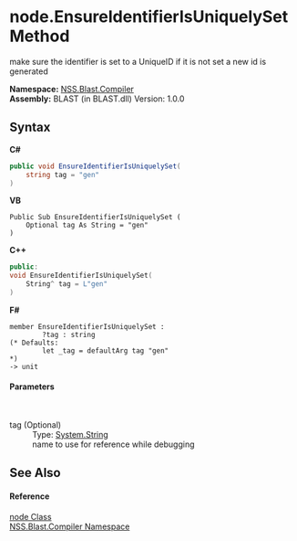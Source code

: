 # node.EnsureIdentifierIsUniquelySet Method 
 

make sure the identifier is set to a UniqueID if it is not set a new id is generated

**Namespace:**&nbsp;<a href="26a25caa-f50b-92ad-f15c-dbb9db1493ae">NSS.Blast.Compiler</a><br />**Assembly:**&nbsp;BLAST (in BLAST.dll) Version: 1.0.0

## Syntax

**C#**<br />
``` C#
public void EnsureIdentifierIsUniquelySet(
	string tag = "gen"
)
```

**VB**<br />
``` VB
Public Sub EnsureIdentifierIsUniquelySet ( 
	Optional tag As String = "gen"
)
```

**C++**<br />
``` C++
public:
void EnsureIdentifierIsUniquelySet(
	String^ tag = L"gen"
)
```

**F#**<br />
``` F#
member EnsureIdentifierIsUniquelySet : 
        ?tag : string 
(* Defaults:
        let _tag = defaultArg tag "gen"
*)
-> unit 

```


#### Parameters
&nbsp;<dl><dt>tag (Optional)</dt><dd>Type: <a href="https://docs.microsoft.com/dotnet/api/system.string" target="_blank" rel="noopener noreferrer">System.String</a><br />name to use for reference while debugging</dd></dl>

## See Also


#### Reference
<a href="7dc9b7e9-64ad-f224-ae1a-4e6639739f56">node Class</a><br /><a href="26a25caa-f50b-92ad-f15c-dbb9db1493ae">NSS.Blast.Compiler Namespace</a><br />